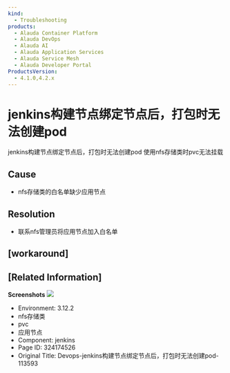 ```yaml
---
kind:
  - Troubleshooting
products:
  - Alauda Container Platform
  - Alauda DevOps
  - Alauda AI
  - Alauda Application Services
  - Alauda Service Mesh
  - Alauda Developer Portal
ProductsVersion:
  - 4.1.0,4.2.x
---
```

<!-- A type of document that involves encountering a fault, diagnosing it, performing root cause analysis, and providing solutions. -->

# jenkins构建节点绑定节点后，打包时无法创建pod

jenkins构建节点绑定节点后，打包时无法创建pod 使用nfs存储类时pvc无法挂载

## Cause
- nfs存储类的白名单缺少应用节点

## Resolution
- 联系nfs管理员将应用节点加入白名单

## [workaround]

## [Related Information]
**Screenshots**
![](assets/devops-jenkinsgou-jian-jie-dian-bang-ding-jie-dian-hou-da-bao-shi-wu-fa-chuang-j/1753257514_99781_8ae45a_%25E6%2588%25AA%25E5%259B%25BE3_1.png)
- Environment: 3.12.2
- nfs存储类
- pvc
- 应用节点
- Component: jenkins
- Page ID: 324174526
- Original Title: Devops-jenkins构建节点绑定节点后，打包时无法创建pod-113593
